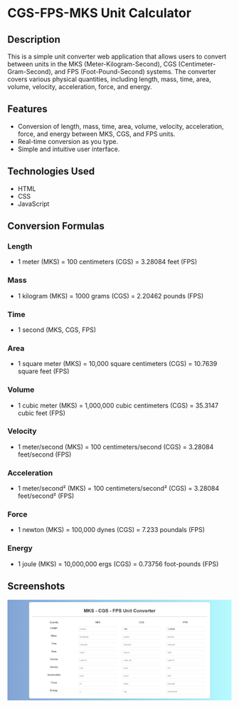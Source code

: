# CGS-FPS-MKS Unit Calculator

## Description
This is a simple unit converter web application that allows users to convert between units in the MKS (Meter-Kilogram-Second), CGS (Centimeter-Gram-Second), and FPS (Foot-Pound-Second) systems. The converter covers various physical quantities, including length, mass, time, area, volume, velocity, acceleration, force, and energy.

## Features
- Conversion of length, mass, time, area, volume, velocity, acceleration, force, and energy between MKS, CGS, and FPS units.
- Real-time conversion as you type.
- Simple and intuitive user interface.

## Technologies Used
- HTML
- CSS
- JavaScript

## Conversion Formulas
### Length
- 1 meter (MKS) = 100 centimeters (CGS) = 3.28084 feet (FPS)

### Mass
- 1 kilogram (MKS) = 1000 grams (CGS) = 2.20462 pounds (FPS)

### Time
- 1 second (MKS, CGS, FPS)

### Area
- 1 square meter (MKS) = 10,000 square centimeters (CGS) = 10.7639 square feet (FPS)

### Volume
- 1 cubic meter (MKS) = 1,000,000 cubic centimeters (CGS) = 35.3147 cubic feet (FPS)

### Velocity
- 1 meter/second (MKS) = 100 centimeters/second (CGS) = 3.28084 feet/second (FPS)

### Acceleration
- 1 meter/second² (MKS) = 100 centimeters/second² (CGS) = 3.28084 feet/second² (FPS)

### Force
- 1 newton (MKS) = 100,000 dynes (CGS) = 7.233 poundals (FPS)

### Energy
- 1 joule (MKS) = 10,000,000 ergs (CGS) = 0.73756 foot-pounds (FPS)

## Screenshots
![alt text](<Screenshot 2024-06-06 190658.png>)